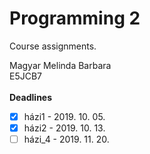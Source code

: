 # Programming 2
Course assignments.

Magyar Melinda Barbara</br>
E5JCB7</br>
</br>
**Deadlines**</br>
- [x] házi1 - 2019. 10. 05.</br>
- [x] házi2 - 2019. 10. 13.</br>
- [ ] házi_4 - 2019. 11. 20.
